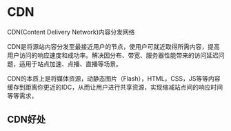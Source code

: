 
# CDN
CDN(Content Delivery Network)内容分发网络

CDN是将源站内容分发至最接近用户的节点，使用户可就近取得所需内容，提高用户访问的响应速度和成功率。解决因分布、带宽、服务器性能带来的访问延迟问题，适用于站点加速、点播、直播等场景。

CDN的本质上是将媒体资源，动静态图片（Flash），HTML，CSS，JS等等内容缓存到距离你更近的IDC，从而让用户进行共享资源，实现缩减站点间的响应时间等等需求，

## CDN好处